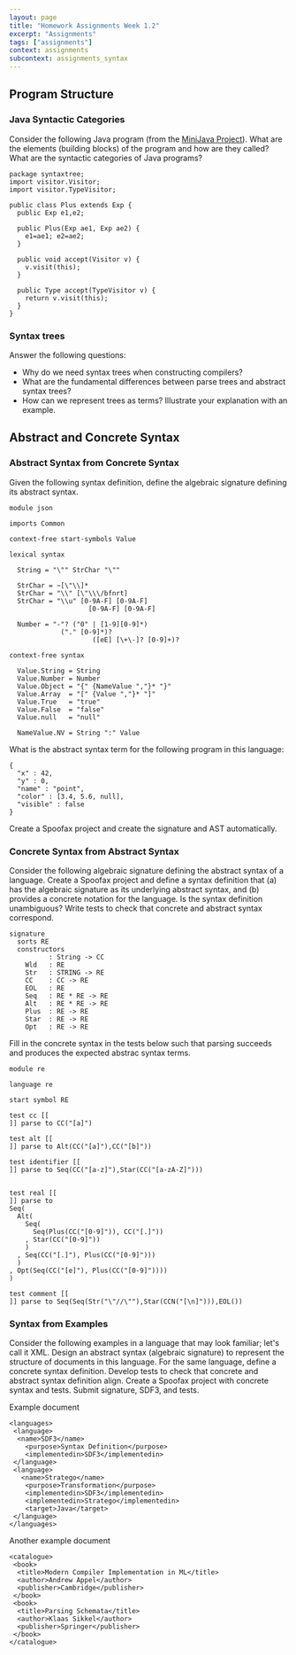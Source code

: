 ```yaml
---
layout: page
title: "Homework Assignments Week 1.2"
excerpt: "Assignments"
tags: ["assignments"]
context: assignments
subcontext: assignments_syntax
---
```


## Program Structure

### Java Syntactic Categories

Consider the following Java program (from the [MiniJava Project](http://www.cambridge.org/us/features/052182060X/)). What are the elements (building blocks) of the program and how are they called? What are the syntactic categories of Java programs?

```
package syntaxtree;
import visitor.Visitor;
import visitor.TypeVisitor;

public class Plus extends Exp {
  public Exp e1,e2;

  public Plus(Exp ae1, Exp ae2) {
    e1=ae1; e2=ae2;
  }

  public void accept(Visitor v) {
    v.visit(this);
  }

  public Type accept(TypeVisitor v) {
    return v.visit(this);
  }
}
```

### Syntax trees

Answer the following questions:

- Why do we need syntax trees when constructing compilers?
- What are the fundamental differences between parse trees and abstract syntax trees?
- How can we represent trees as terms? Illustrate your explanation with an example.


## Abstract and Concrete Syntax

### Abstract Syntax from Concrete Syntax

Given the following syntax definition, define the algebraic signature defining its abstract syntax.

```
module json

imports Common

context-free start-symbols Value

lexical syntax

  String = "\"" StrChar "\""

  StrChar = ~[\"\\]*
  StrChar = "\\" [\"\\\/bfnrt]
  StrChar = "\\u" [0-9A-F] [0-9A-F]
	                [0-9A-F] [0-9A-F]

  Number = "-"? ("0" | [1-9][0-9]*)
	         ("." [0-9]*)?
					 ([eE] [\+\-]? [0-9]+)?

context-free syntax

  Value.String = String
  Value.Number = Number
  Value.Object = "{" {NameValue ","}* "}"
  Value.Array  = "[" {Value ","}* "]"
  Value.True   = "true"
  Value.False  = "false"
  Value.null   = "null"

  NameValue.NV = String ":" Value
```

What is the abstract syntax term for the following program in this language:

```
{
  "x" : 42,
  "y" : 0,
  "name" : "point",
  "color" : [3.4, 5.6, null],
  "visible" : false
}
```

Create a Spoofax project and create the signature and AST automatically.

### Concrete Syntax from Abstract Syntax

Consider the following algebraic signature defining the abstract syntax of a language. Create a Spoofax project and define a syntax definition that (a) has the algebraic signature as its underlying abstract syntax, and (b) provides a concrete notation for the language. Is the syntax definition unambiguous? Write tests to check that concrete and abstract syntax correspond.

```
signature
  sorts RE
  constructors
          : String -> CC
    Wld   : RE
    Str   : STRING -> RE
    CC    : CC -> RE
    EOL   : RE
    Seq   : RE * RE -> RE
    Alt   : RE * RE -> RE
    Plus  : RE -> RE
    Star  : RE -> RE
    Opt   : RE -> RE
```

Fill in the concrete syntax in the tests below such that parsing succeeds and produces the expected abstrac syntax terms.

```
module re

language re

start symbol RE

test cc [[
]] parse to CC("[a]")

test alt [[
]] parse to Alt(CC("[a]"),CC("[b]"))

test identifier [[
]] parse to Seq(CC("[a-z]"),Star(CC("[a-zA-Z]")))


test real [[
]] parse to
Seq(
  Alt(
    Seq(
      Seq(Plus(CC("[0-9]")), CC("[.]"))
    , Star(CC("[0-9]"))
    )
  , Seq(CC("[.]"), Plus(CC("[0-9]")))
  )
, Opt(Seq(CC("[e]"), Plus(CC("[0-9]"))))
)

test comment [[
]] parse to Seq(Seq(Str("\"//\""),Star(CCN("[\n]"))),EOL())
```


### Syntax from Examples

Consider the following examples in a language that may look familiar; let's call it XML. Design an abstract syntax (algebraic signature) to represent the structure of documents in this language. For the same language, define a concrete syntax definition. Develop tests to check that concrete and abstract syntax definition align. Create a Spoofax project with concrete syntax and tests. Submit signature, SDF3, and tests.

Example document
```
<languages>
 <language>
  <name>SDF3</name>
    <purpose>Syntax Definition</purpose>
    <implementedin>SDF3</implementedin>
 </language>
 <language>
   <name>Stratego</name>
    <purpose>Transformation</purpose>
    <implementedin>SDF3</implementedin>
    <implementedin>Stratego</implementedin>
    <target>Java</target>
 </language>	 
</languages>
```

Another example document
```
<catalogue>
 <book>
  <title>Modern Compiler Implementation in ML</title>
  <author>Andrew Appel</author>
  <publisher>Cambridge</publisher>
 </book>
 <book>
  <title>Parsing Schemata</title>
  <author>Klaas Sikkel</author>
  <publisher>Springer</publisher>
 </book>
</catalogue>
```


<!--
### Syntax from Term

Consider the following term, providing the abstract syntax representation of a program in some language. Based on the term reconstruct, the abstract syntax (algebraic signature) of the language. Next create a concrete syntax definition from the abstract syntax.

```

```
-->
